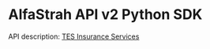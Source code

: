 AlfaStrah API v2 Python SDK
===========================

API description: [TES Insurance Services](https://uat-tes.alfastrah.ru/api/)
